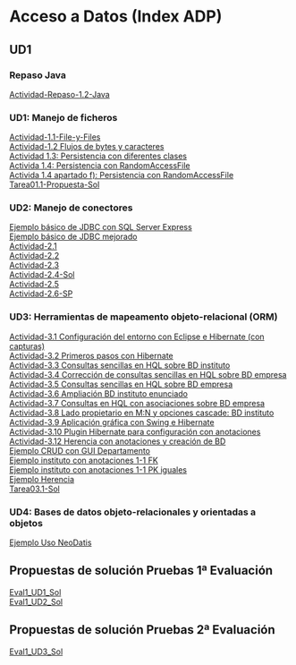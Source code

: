 # Acceso a Datos (Index ADP)
## UD1
### Repaso Java
[Actividad-Repaso-1.2-Java](https://github.com/adp-code-2223/Actividad-Repaso-1.2-Java.git)

### UD1: Manejo de ficheros
[Actividad-1.1-File-y-Files](https://github.com/adp-code-2223/Actividad-1.1-File-y-Files)   
[Actividad-1.2 Flujos de bytes y caracteres](https://github.com/adp-code-2223/Actividad1.2) <br/>
[Actividad 1.3: Persistencia con diferentes clases](https://github.com/adp-code-2223/Actividad1.3) <br/>
[Activida 1.4: Persistencia con RandomAccessFile](https://github.com/adp-code-2223/Actividad1.4) <br/>
[Activida 1.4 apartado f): Persistencia con RandomAccessFile](https://github.com/adp-code-2223/Actividad1.4f-)<br/>
[Tarea01.1-Propuesta-Sol](https://github.com/adp-code-2223/Tarea01.1-NUEVA-Sol.git)


### UD2: Manejo de conectores
[Ejemplo básico de JDBC con SQL Server Express](https://github.com/adp-code-2223/UD2_EjemploBasicoJDBC_SQLServer.git)<br/>
[Ejemplo básico de JDBC mejorado](https://github.com/adp-code-2223/UD2_EjemploBasicoMejoradoJDBC.git)<br/>
[Actividad-2.1](https://github.com/adp-code-2223/Actividad2.1.git)<br/>
[Actividad-2.2](https://github.com/adp-code-2223/Actividad2.2)<br/>
[Actividad-2.3](https://github.com/adp-code-2223/Actividad2.3-DAO.git)<br/>
[Actividad-2.4-Sol](https://github.com/adp-code-2223/Actividad2.4-DAO-Sol.git)<br/>
[Actividad-2.5](https://github.com/adp-code-2223/Actividad2.5-DAO-Account.git)<br/>
[Actividad-2.6-SP](https://github.com/adp-code-2223/Actividad2.6-SP.git)<br/>

### UD3: Herramientas de mapeamento objeto-relacional (ORM)
[Actividad-3.1 Configuración del entorno con Eclipse e Hibernate (con capturas) ](https://github.com/adp-code-2223/Actividad3.1)<br/>
[Actividad-3.2 Primeros pasos con Hibernate](https://github.com/adp-code-2223/Actividad3.2)<br/>
[Actividad-3.3  Consultas sencillas en HQL sobre BD instituto](https://github.com/adp-code-2223/Actividad3.3.git)<br/>
[Actividad-3.4 Corrección de consultas sencillas en HQL sobre BD empresa](https://github.com/adp-code-2223/Actividad3.4.git)<br/>
[Actividad-3.5 Consultas sencillas en HQL sobre BD empresa](https://github.com/adp-code-2223/Actividad3.5) <br/>
[Actividad-3.6 Ampliación BD instituto enunciado](https://github.com/adp-code-2223/Actividad3.6-Enunciado)<br/>
[Actividad-3.7 Consultas en HQL con asociaciones sobre BD empresa](https://github.com/adp-code-2223/Actividad3.7.git)<br/>
[Actividad-3.8 Lado propietario en M:N y opciones cascade: BD instituto](https://github.com/adp-code-2223/Actividad3.8) <br/>
[Actividad-3.9  Aplicación gráfica con Swing e Hibernate](adp-code-2223/Actividad-3.9-Transaction-Sol) <br/>
[Actividad-3.10 Plugin Hibernate para configuración con anotaciones](https://github.com/adp-code-2223/Actividad3.10.git) <br/>
[Actividad-3.12 Herencia con anotaciones y creación de BD](https://github.com/adp-code-2223/A3.12.git)<br/>
[Ejemplo CRUD con GUI Departamento](https://github.com/adp-code-2223/Ejemplo_CRUD_GUI_Departamento.git)<br/>
[Ejemplo instituto con anotaciones 1-1 FK](https://github.com/adp-code-2223/Ejemplo-instituto-anotaciones-1-1-FK.git)<br/>
[Ejemplo instituto con anotaciones 1-1 PK iguales](https://github.com/adp-code-2223/Ejemplo-instituto-anotaciones-1-1-PK-es.git)<br/>
[Ejemplo Herencia](https://github.com/adp-code-2223/UD3_Ejemplo_Herencia.git)<br/>
[Tarea03.1-Sol](https://github.com/adp-code-2223/Tarea03.1-sol.git)<br/>

### UD4: Bases de datos objeto-relacionales y orientadas a objetos
[Ejemplo Uso NeoDatis](https://github.com/adp-code-2223/Ejemplo4.1-UsoNeoDatis.git)<br/>

## Propuestas de solución Pruebas 1ª Evaluación
[Eval1_UD1_Sol](https://github.com/adp-code-2223/Eval1_UD1_Sol.git)<br/>
[Eval1_UD2_Sol](https://github.com/adp-code-2223/Eval1_UD2_Sol.git)<br/>

## Propuestas de solución Pruebas 2ª Evaluación
[Eval1_UD3_Sol](https://github.com/adp-code-2223/PruebaUD3_Sol.git)
